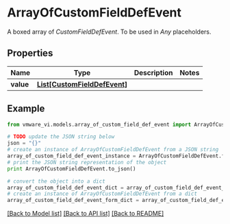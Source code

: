 # ArrayOfCustomFieldDefEvent

A boxed array of *CustomFieldDefEvent*. To be used in *Any* placeholders. 

## Properties
Name | Type | Description | Notes
------------ | ------------- | ------------- | -------------
**value** | [**List[CustomFieldDefEvent]**](CustomFieldDefEvent.md) |  | 

## Example

```python
from vmware_vi.models.array_of_custom_field_def_event import ArrayOfCustomFieldDefEvent

# TODO update the JSON string below
json = "{}"
# create an instance of ArrayOfCustomFieldDefEvent from a JSON string
array_of_custom_field_def_event_instance = ArrayOfCustomFieldDefEvent.from_json(json)
# print the JSON string representation of the object
print ArrayOfCustomFieldDefEvent.to_json()

# convert the object into a dict
array_of_custom_field_def_event_dict = array_of_custom_field_def_event_instance.to_dict()
# create an instance of ArrayOfCustomFieldDefEvent from a dict
array_of_custom_field_def_event_form_dict = array_of_custom_field_def_event.from_dict(array_of_custom_field_def_event_dict)
```
[[Back to Model list]](../README.md#documentation-for-models) [[Back to API list]](../README.md#documentation-for-api-endpoints) [[Back to README]](../README.md)


